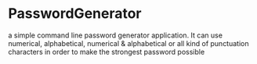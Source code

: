 # PasswordGenerator
a simple command line password generator application. It can use numerical, alphabetical, numerical & alphabetical or all kind of punctuation characters in order to make the strongest password possible
